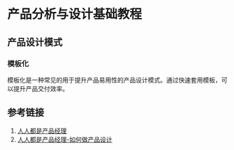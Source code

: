 # 产品分析与设计基础教程



## 产品设计模式

### 模板化

模板化是一种常见的用于提升产品易用性的产品设计模式。通过快速套用模板，可以提升产品交付效率。


## 参考链接

1. [人人都是产品经理]( https://www.woshipm.com/category/pd )
2. [人人都是产品经理-如何做产品设计](https://www.woshipm.com/pd/5866876.html)